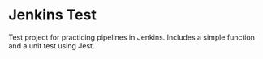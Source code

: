 # Jenkins Test

Test project for practicing pipelines in Jenkins.
Includes a simple function and a unit test using Jest.
